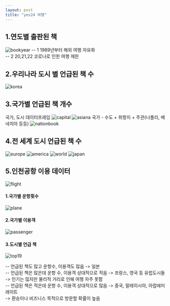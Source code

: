 ```yaml
---
layout: post
title: "yes24 여행"
---
```

## 1.연도별 출판된 책
![bookyear](../assets/images/bookyear.png)
-- 1 1989년부터 해외 여행 자유화 <br/>
-- 2 20,21,22 코로나로 인한 여행 제한

## 2.우리나라 도시 별 언급된 책 수
![korea](../assets/images/korea.png)

## 3.국가별 언급된 책 개수
국가, 도시 데이터프레임
![capital](../assets/images/capital.png)
![asiana](../assets/images/asiana.png)
국가 - 수도 + 취항지 + 주관(나폴리, 베네치아 등등)
![nationbook](../assets/images/nationbook.png)
## 4.전 세계 도시 언급된 책 수
![europe](../assets/images/europe.png)
![america](../assets/images/america.png)
![world](../assets/images/world.png)
![japan](../assets/images/japan.png)

## 5.인천공항 이용 데이터
![flight](../assets/images/flight.png)
#### 1.국가별 운항횟수
![plane](../assets/images/plane.png)
#### 2.국가별 이용객
![passenger](../assets/images/passenger.png)
#### 3.도시별 언급 책
![top19](../assets/images/top19.png)

-- 언급된 책도 많고 운항수, 이용객도 많음 -> 일본 <br/>
-- 언급된 책은 많은데 운항 수, 이용객 상대적으로 적음 -> 프랑스, 영국 등 유럽도시들 <br/>
   -> 인기는 많지만 물리적 거리로 인해 여행 자주 못함 <br/>
-- 언급된 책은 적은데 운항 수, 이용객 상대적으로 많음 -> 중국, 말레이시아, 아랍에미레이트<br/>
   -> 환승이나 비즈니스 목적으로 방문할 확률이 높음
